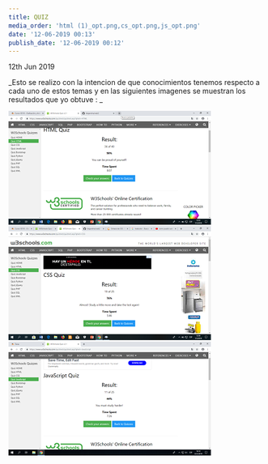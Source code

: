 ```yaml
---
title: QUIZ
media_order: 'html (1)_opt.png,cs_opt.png,js_opt.png'
date: '12-06-2019 00:13'
publish_date: '12-06-2019 00:12'
---
```


 <p><time class="dt-published" datetime="2019-06-12T23:22:45-08:00">
<i class="fa fa-calendar"></i> 12th Jun 2019
</time></p>

_Esto se realizo con la intencion de que conocimientos tenemos respecto a cada uno de estos temas y en las siguientes imagenes se muestran los resultados que yo obtuve :
_


![](html%20%281%29_opt.png)
![](cs_opt.png)
![](js_opt.png)


